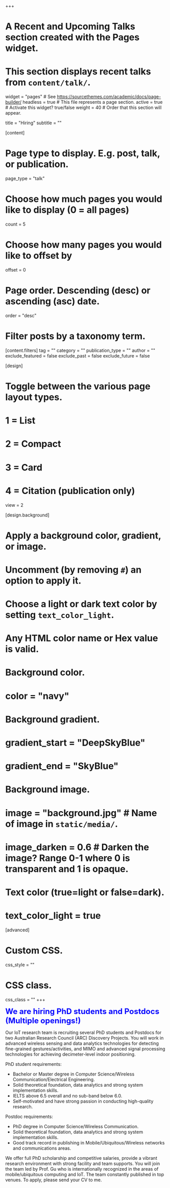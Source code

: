 +++
# A Recent and Upcoming Talks section created with the Pages widget.
# This section displays recent talks from `content/talk/`.

widget = "pages"  # See https://sourcethemes.com/academic/docs/page-builder/
headless = true  # This file represents a page section.
active = true  # Activate this widget? true/false
weight = 40  # Order that this section will appear.

title = "Hiring"
subtitle = ""

[content]
  # Page type to display. E.g. post, talk, or publication.
  page_type = "talk"
  
  # Choose how much pages you would like to display (0 = all pages)
  count = 5
  
  # Choose how many pages you would like to offset by
  offset = 0

  # Page order. Descending (desc) or ascending (asc) date.
  order = "desc"

  # Filter posts by a taxonomy term.
  [content.filters]
    tag = ""
    category = ""
    publication_type = ""
    author = ""
    exclude_featured = false
    exclude_past = false
    exclude_future = false
    
[design]
  # Toggle between the various page layout types.
  #   1 = List
  #   2 = Compact
  #   3 = Card
  #   4 = Citation (publication only)
  view = 2
  
[design.background]
  # Apply a background color, gradient, or image.
  #   Uncomment (by removing `#`) an option to apply it.
  #   Choose a light or dark text color by setting `text_color_light`.
  #   Any HTML color name or Hex value is valid.

  # Background color.
  # color = "navy"
  
  # Background gradient.
  # gradient_start = "DeepSkyBlue"
  # gradient_end = "SkyBlue"
  
  # Background image.
  # image = "background.jpg"  # Name of image in `static/media/`.
  # image_darken = 0.6  # Darken the image? Range 0-1 where 0 is transparent and 1 is opaque.

  # Text color (true=light or false=dark).
  # text_color_light = true  
  
[advanced]
 # Custom CSS. 
 css_style = ""
 
 # CSS class.
 css_class = ""
+++


<font size=5, color=Blue>**We are hiring PhD students and Postdocs (Multiple openings!)**</font>

Our IoT research team is recruiting several PhD students and Postdocs for two Australian Research Council (ARC) Discovery Projects. You will work in advanced wireless sensing and data analytics technologies for detecting fine-grained gestures/activities, and MIMO and advanced signal processing technologies for achieving decimeter-level indoor positioning. 

PhD student requirements: 
- Bachelor or Master degree in Computer Science/Wireless Communication/Electrical Engineering.
- Solid theoretical foundation, data analytics and strong system implementation skills. 
- IELTS above 6.5 overall and no sub-band below 6.0.
- Self-motivated and have strong passion in conducting high-quality research.

Postdoc requirements:
- PhD degree in Computer Science/Wireless Communication. 
- Solid theoretical foundation, data analytics and strong system implementation skills.
- Good track record in publishing in Mobile/Ubiquitous/Wireless networks and communications areas. 

We offer full PhD scholarship and competitive salaries, provide a vibrant research environment with strong facility and team supports. You will join the team led by Prof. Gu who is internationally recognized in the areas of mobile/ubiquitous computing and IoT. The team constantly published in top venues. To apply, please send your CV to me.

